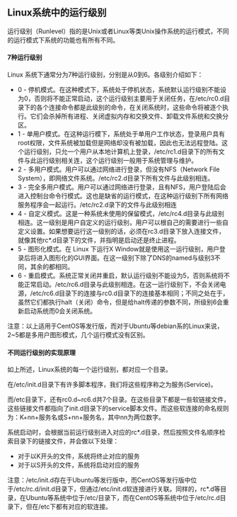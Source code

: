 ## Linux系统中的运行级别

运行级别（Runlevel）指的是Unix或者Linux等类Unix操作系统的运行模式，不同的运行模式下系统的功能也有所有不同。


#### 7种运行级别

Linux 系统下通常分为7种运行级别，分别是从0到6。各级别介绍如下：

- 0 - 停机模式。在这种模式下，系统处于停机状态，系统默认运行级别不能设为0，否则将不能正常启动，这个运行级别主要用于关闭任务，在/etc/rc0.d目录下的各个连接命令都是此级别的命令，在关闭系统时，这些命令将被逐个执行。它们会杀掉所有进程、关闭虚拟内存和交换文件、卸载文件系统和交换分区。
- 1 - 单用户模式。在这种运行模下，系统处于单用户工作状态，登录用户具有root权限，文件系统被加载但是网络却没有被加载，因此也无法远程登陆。这个运行级别，只允一个用户从本地计算机上登录，/etc/rc1.d目录下的所有文件与此运行级别相关连，这个运行级别一般用于系统管理与维护。
- 2 - 多用户模式。用户可以通过网络进行登录，但没有NFS（Network File System），即网络文件系统。/etc/rc2.d目录下所有文件与此级别相连。
- 3 - 完全多用户模式。用户可以通过网络进行登录，且有NFS，用户登陆后会进入控制台命令行模式。这也是缺省的运行模式，在这种运行级别下所有网络服务程序会一起运行。/etc/rc2.d录下的文件与此级别相连
- 4 - 自定义模式。这是一种系统未使用的保留模式，/etc/rc4.d目录与此级别相连。这一级别是用户自定义的运行级别，用户可以根自己的需要进行一些自定义设置。如果想要运行这一级别的话，必须在rc3.d目录下放入连接文件，就像其他rc*.d目录下的文件，并指明是启动还是终止进程。
- 5 - 图形化模式。在 Linux 下运行X Window就是使用这一运行级别，用户登录后将进入图形化的GUI界面。在这一级别下除了DNS的named与级别3不同，其余的都相同。
- 6 - 重启模式。系统正常关闭并重启，默认运行级别不能设为5，否则系统将不能正常启动。/etc/rc6.d目录与此级别相连。在这一运行级别下，不会关闭电源，/etc/rc6.d目录下的连接与rc0.d目录下的连接基本相同；不同之处在于，虽然它们都执行halt（关闭）命令，但是给halt传递的参数不同，所级别6会重新启动系统而0会关闭系统。

注意：以上适用于CentOS等发行版，而对于Ubuntu等debian系的Linux来说，2~5都是多用户图形模式，几个运行模式没有区别。



#### 不同运行级别的实现原理

如上所述，Linux系统的每一个运行级别，都对应一个目录。

在/etc/init.d目录下有许多脚本程序，我们将这些程序称之为服务(Service)。

而/etc目录下，还有rc0.d~rc6.d共7个目录。在这些目录下都是一些软链接文件，这些链接文件都指向了init.d目录下的service脚本文件。而这些软连接的命名规则为：K+nn+服务名或S+nn+服务名，其中nn为两位数字。

系统启动时，会根据当前运行级别进入对应的rc*.d目录，然后按照文件名顺序检索目录下的链接文件，并会做以下处理：

- 对于以K开头的文件，系统将终止对应的服务
- 对于以S开头的文件，系统将启动对应的服务

注意：/etc/init.d存在于Ubuntu等发行版中，而CentOS等发行版中位于/etc/rc.d/init.d目录下，但通过/etc/init.d软连接进行关联。同样的，rc*.d等目录，在Ubuntu等系统中位于/etc/目录下，而在CentOS等系统中位于/etc/rc.d目录下，但在/etc下都有对应的软连接。






















